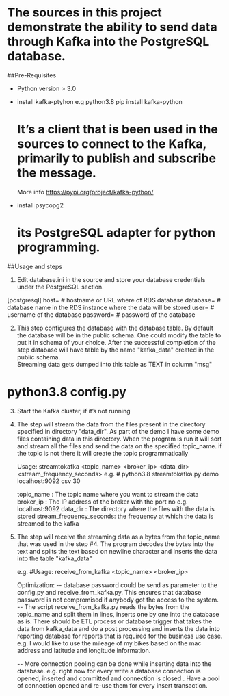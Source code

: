 The sources in this project demonstrate the ability to send data through Kafka into the PostgreSQL database.
==========================================================================================================

##Pre-Requisites
- Python version > 3.0

- install kafka-ptyhon   e.g python3.8 pip install kafka-python
  # It’s a client that is been used in the sources to connect to the Kafka, primarily to publish and subscribe the message.  
     More info https://pypi.org/project/kafka-python/

- install psycopg2
  # its PostgreSQL adapter for python programming.

##Usage and steps

1) Edit database.ini in the source and store your database credentials under the PostgreSQL section.

[postgresql]
host=<host name or URI >      # hostname or URL where of RDS database
database=<database name>      # database name in the RDS instance where the data will be stored
user=<username>               # username of the database
password=<password>           # password of the database


2)  This step configures the database with the database table. By default the database will be in the public schema. One could modify the table to put it in
    schema of your choice. After the successful completion of the step database will have  table by the name "kafka_data" created in the public schema.    
    Streaming data gets dumped into this table as TEXT in column "msg"

#  python3.8 config.py

3) Start the Kafka cluster, if it’s not running


4) The step will stream the data from the files present in the directory  specified in directory "data_dir". As part of the demo I have some demo  files containing data 
   in this directory.  When the program is run it will sort and stream all the files and send the data on the specified topic_name. if the topic is not there it will 
   create  the topic programmatically

   Usage: streamtokafka <topic_name> <broker_ip> <data_dir> <stream_frequency_seconds>
   e.g. # python3.8 streamtokafka.py demo localhost:9092 csv 30

   topic_name              : The topic name where you want to stream the data
   broker_ip               : The IP address of the broker with the port no e.g. localhost:9092
   data_dir                : The directory where the files with the data is stored
   stream_frequency_seconds: the frequency at which the data is streamed to the kafka

5) The step will receive the streaming data as a bytes from the topic_name that was used in the step #4. The program decodes the bytes into the text and splits the text
   based on  newline character and inserts the data into the table "kafka_data"

   e.g. #Usage: receive_from_kafka  <topic_name> <broker_ip>

   Optimization:
     -- database password could be send as parameter to the config.py and receive_from_kafka.py. This ensures that database password is not compromised if anybody got the
        access to the system.
     -- The script  receive_from_kafka.py reads the bytes from the topic_name and split them in lines, inserts one by one into the database as is. There should be ETL process 
        or  database trigger that takes the data from kafka_data and do a post processing  and inserts the data into reporting database for reports that is required for 
        the business use case.
        e.g. I would like to use the mileage of my bikes based on the mac address and latitude and longitude information.

     -- More connection pooling can be done while inserting data into the database. e.g. right now for every write a database connection is opened, inserted and committed and
        connection is closed . Have a pool of connection opened and re-use them for every insert transaction.


